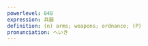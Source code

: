 ```yaml
---
powerlevel: 848
expression: 兵器
definition: (n) arms; weapons; ordnance; (P)
pronunciation: へいき
---
```

